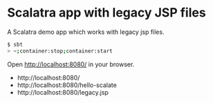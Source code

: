 # Scalatra app with legacy JSP files #

A Scalatra demo app which works with legacy jsp files.

```sh
$ sbt
> ~;container:stop;container:start
```

Open [http://localhost:8080/](http://localhost:8080/) in your browser.

- http://localhost:8080/
- http://localhost:8080/hello-scalate
- http://localhost:8080/legacy.jsp

